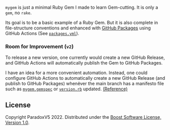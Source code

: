 `mygem` is just a minimal Ruby Gem I made to learn Gem-cutting.
It is only a `gem`, no `rake`.

Its goal is to be a basic example of a Ruby Gem.
But it is also complete in file-structure conventions and enhanced with
[GitHub Packages](https://docs.github.com/en/packages/working-with-a-github-packages-registry/working-with-the-rubygems-registry)
using GitHub Actions (See [`packages.yml`](.github/workflows/packages.yml)).


### Room for Improvement (`v2`)

To release a new version, one currently would create a new GitHub Release,
and GitHub Actions will automatically publish the Gem to GitHub Packages.

I have an idea for a more convenient automation.
Instead, one could configure GitHub Actions to automatically create a new GitHub Release
(and publish to GitHub Packages) whenëver the main branch has a manifesto file such as
[`mygem.gemspec`](mygem.gemspec) or [`version.rb`](lib/mygem/version.rb) updated.
[(Reference)](https://docs.github.com/en/actions/using-workflows/events-that-trigger-workflows#running-your-workflow-only-when-a-push-affects-specific-files)

## License

Copyright ParadoxV5 2022. Distributed under the
[Boost Software License, Version 1.0](https://www.boost.org/users/license.html).